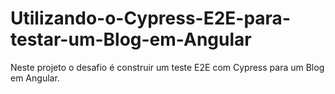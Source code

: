 # Utilizando-o-Cypress-E2E-para-testar-um-Blog-em-Angular

Neste projeto o desafio é construir um teste E2E com Cypress para um Blog em Angular.
